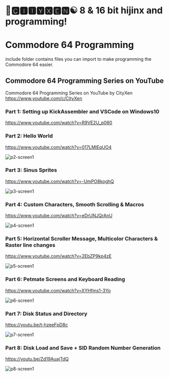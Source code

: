 # 🌆🅲🅸🆃🆈🆇🅴🅽☯️ 8 & 16 bit hijinx and programming!

# Commodore 64 Programming

include folder contains files you can import to make programming the Commodore 64 easier.


## Commodore 64 Programming Series on YouTube

Commodore 64 Programming Series on YouTube by CityXen https://www.youtube.com/c/CityXen

### Part 1: Setting up KickAssembler and VSCode on Windows10
https://www.youtube.com/watch?v=R9VE2U_p060

### Part 2: Hello World
https://www.youtube.com/watch?v=017LMlEqUO4

![p2-screen1](https://raw.githubusercontent.com/cityxen/Commodore64_Programming/master/Part2%20-%20Hello%20World/images/screen1.jpg)

### Part 3: Sinus Sprites
https://www.youtube.com/watch?v=-UmPO8koghQ

![p3-screen1](https://raw.githubusercontent.com/cityxen/Commodore64_Programming/master/Part3%20-%20Sinus%20Sprites/images/screen1.jpg)

### Part 4: Custom Characters, Smooth Scrolling & Macros
https://www.youtube.com/watch?v=eDrUNJQrAnU

![p4-screen1](https://raw.githubusercontent.com/cityxen/Commodore64_Programming/master/Part4%20-%20Custom%20Chars,%20Smooth%20Scrolling/images/screen1.jpg)

### Part 5: Horizontal Scroller Message, Multicolor Characters & Raster line changes
https://www.youtube.com/watch?v=2EbZP9kp4zE

![p5-screen1](https://raw.githubusercontent.com/cityxen/Commodore64_Programming/master/Part5%20-%20Scroller%20Message/images/screen1.jpg)

### Part 6: Petmate Screens and Keyboard Reading
https://www.youtube.com/watch?v=XYHfms1-3Yo

![p6-screen1](https://raw.githubusercontent.com/cityxen/Commodore64_Programming/master/Part6%20-%20Petmate%20Screens%20and%20Keyboard/images/screen1.jpg)

### Part 7: Disk Status and Directory
https://youtu.be/t-hzeeFpD8c

![p7-screen1](https://raw.githubusercontent.com/cityxen/Commodore64_Programming/master/Part7%20-%20Disk%20Status%20and%20Directory/images/screen1.jpg)

### Part 8: Disk Load and Save + SID Random Number Generation
https://youtu.be/Zd19AuajTdQ

![p8-screen1](https://github.com/cityxen/Commodore64_Programming/blob/master/Part8%20-%20Disk%20Load%20and%20Save/images/ss1-2.jpg)
